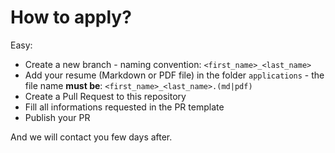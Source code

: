 # How to apply?

Easy: 

- Create a new branch - naming convention: `<first_name>_<last_name>`
- Add your resume (Markdown or PDF file) in the folder `applications` - the file name **must be**: `<first_name>_<last_name>.(md|pdf)`
- Create a Pull Request to this repository
- Fill all informations requested in the PR template
- Publish your PR

And we will contact you few days after.
